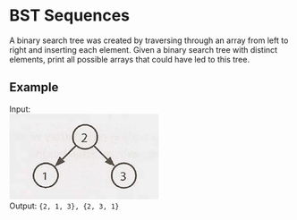 # BST Sequences
A binary search tree was created by traversing through an array from left to right and inserting each element. Given a binary search tree with distinct elements, print all possible arrays that could have led to this tree.

## Example
Input:  
![img.png](example_tree.png)  
Output: `{2, 1, 3}, {2, 3, 1}`
